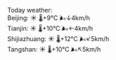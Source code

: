 Today weather:  
Beijing: ☀️   🌡️+9°C 🌬️↓4km/h  
Tianjin: ☀️   🌡️+10°C 🌬️←4km/h  
Shijiazhuang: ☀️   🌡️+12°C 🌬️↙5km/h  
Tangshan: ☀️   🌡️+10°C 🌬️↖5km/h  

